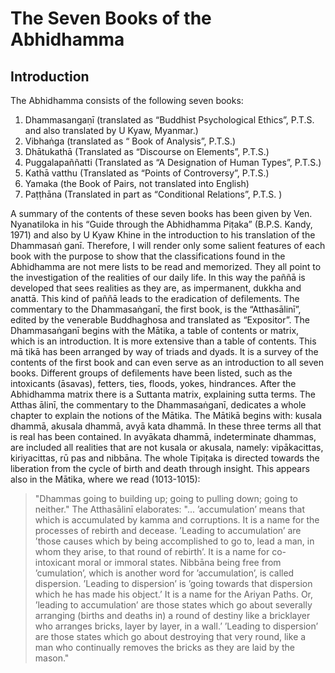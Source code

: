 # The Seven Books of the Abhidhamma

## Introduction

The Abhidhamma consists of the following seven books:

1.  Dhammasangaṇī (translated as “Buddhist Psychological Ethics”, P.T.S.
    and also translated by U Kyaw, Myanmar.)
2.  Vibhaṅga (translated as “ Book of Analysis”, P.T.S.)
3.  Dhātukathā (Translated as “Discourse on Elements”, P.T.S.)
4.  Puggalapaññatti (Translated as “A Designation of Human Types”,
    P.T.S.)
5.  Kathā vatthu (Translated as “Points of Controversy”, P.T.S.)
6.  Yamaka (the Book of Pairs, not translated into English)
7.  Paṭṭhāna (Translated in part as “Conditional Relations”, P.T.S. )

A summary of the contents of these seven books has been given by Ven.
Nyanatiloka in his “Guide through the Abhidhamma Piṭaka” (B.P.S. Kandy,
1971) and also by U Kyaw Khine in the introduction to his translation of
the Dhammasaṅ ganī. Therefore, I will render only some salient features
of each book with the purpose to show that the classifications found in
the Abhidhamma are not mere lists to be read and memorized. They all
point to the investigation of the realities of our daily life. In this
way the paññā is developed that sees realities as they are, as
impermanent, dukkha and anattā. This kind of paññā leads to the
eradication of defilements. The commentary to the Dhammasaṅganī, the
first book, is the “Atthasālinī”, edited by the venerable Buddhaghosa
and translated as “Expositor”. The Dhammasaṅganī begins with the Mātika,
a table of contents or matrix, which is an introduction. It is more
extensive than a table of contents. This mā tikā has been arranged by
way of triads and dyads. It is a survey of the contents of the first
book and can even serve as an introduction to all seven books. Different
groups of defilements have been listed, such as the intoxicants
(āsavas), fetters, ties, floods, yokes, hindrances. After the Abhidhamma
matrix there is a Suttanta matrix, explaining sutta terms. The Atthas
ālinī, the commentary to the Dhammasaṅganī, dedicates a whole chapter to
explain the notions of the Mātika. The Mātikā begins with: kusala
dhammā, akusala dhammā, avyā kata dhammā. In these three terms all that
is real has been contained. In avyākata dhammā, indeterminate dhammas,
are included all realities that are not kusala or akusala, namely:
vipākacittas, kiriyacittas, rū pas and nibbāna. The whole Tipiṭaka is
directed towards the liberation from the cycle of birth and death
through insight. This appears also in the Mātika, where we read
(1013-1015):

> "Dhammas going to building up; going to pulling down; going to
> neither." The Atthasālinī elaborates: "... ’accumulation’ means that
> which is accumulated by kamma and corruptions. It is a name for the
> processes of rebirth and decease. ’Leading to accumulation’ are ’those
> causes which by being accomplished to go to, lead a man, in whom they
> arise, to that round of rebirth’. It is a name for co-intoxicant moral
> or immoral states. Nibbāna being free from ’cumulation’, which is
> another word for ’accumulation’, is called dispersion. ’Leading to
> dispersion’ is ’going towards that dispersion which he has made his
> object.’ It is a name for the Ariyan Paths. Or, ’leading to
> accumulation’ are those states which go about severally arranging
> (births and deaths in) a round of destiny like a bricklayer who
> arranges bricks, layer by layer, in a wall.’ ’Leading to dispersion’
> are those states which go about destroying that very round, like a man
> who continually removes the bricks as they are laid by the mason."
